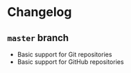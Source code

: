 # Changelog

## `master` branch

 * Basic support for Git repositories
 * Basic support for GitHub repositories
